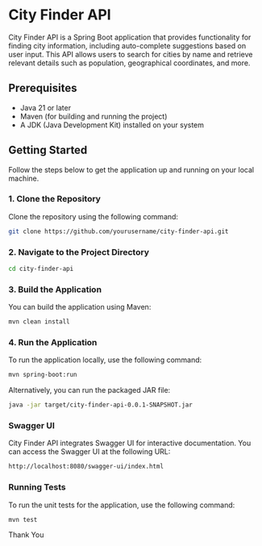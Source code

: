 # City Finder API

City Finder API is a Spring Boot application that provides functionality for finding city information, including auto-complete suggestions based on user input. This API allows users to search for cities by name and retrieve relevant details such as population, geographical coordinates, and more.

## Prerequisites

- Java 21 or later
- Maven (for building and running the project)
- A JDK (Java Development Kit) installed on your system

## Getting Started

Follow the steps below to get the application up and running on your local machine.

### 1. Clone the Repository

Clone the repository using the following command:

```bash
git clone https://github.com/yourusername/city-finder-api.git
```
### 2. Navigate to the Project Directory
```bash
cd city-finder-api
```
### 3. Build the Application
You can build the application using Maven:
```bash
mvn clean install
```
### 4. Run the Application
To run the application locally, use the following command:
```bash
mvn spring-boot:run
```
Alternatively, you can run the packaged JAR file:
```bash
java -jar target/city-finder-api-0.0.1-SNAPSHOT.jar
```

### Swagger UI

City Finder API integrates Swagger UI for interactive documentation. You can access the Swagger UI at the following URL:
```bash 
http://localhost:8080/swagger-ui/index.html
```

### Running Tests
To run the unit tests for the application, use the following command:
```bash 
mvn test
```


Thank You 
